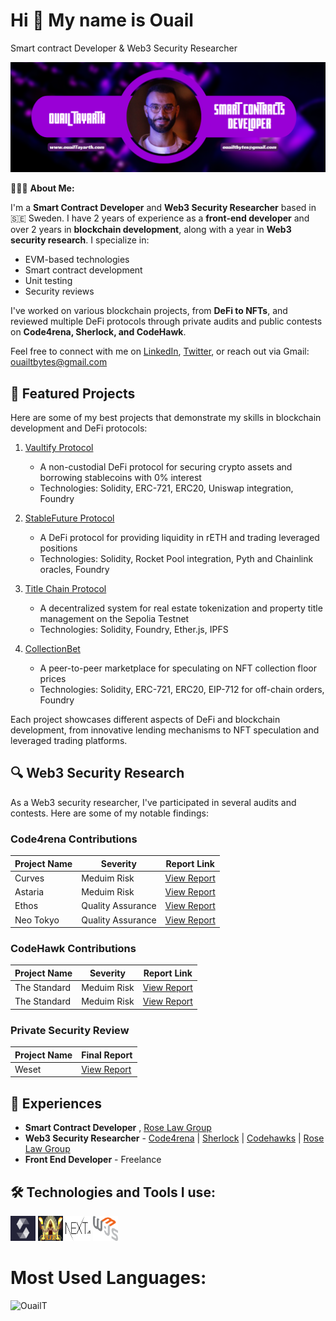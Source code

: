 <h1>Hi 👋 My name is Ouail</h1>

Smart contract Developer & Web3 Security Researcher

<img alt="Ouail Tayarth" src="./src/smart-banner.png">

👨🏻‍💻 **About Me:**

I'm a **Smart Contract Developer** and **Web3 Security Researcher** based in 🇸🇪 Sweden. I have 2 years of experience as a **front-end developer** and over 2 years in **blockchain development**, along with a year in **Web3 security research**. I specialize in:

- EVM-based technologies
- Smart contract development
- Unit testing
- Security reviews

I've worked on various blockchain projects, from **DeFi to NFTs**, and reviewed multiple DeFi protocols through private audits and public contests on **Code4rena, Sherlock, and CodeHawk**.

Feel free to connect with me on [LinkedIn](https://www.linkedin.com/in/tayarthouail/), [Twitter](https://twitter.com/Bjorn_Bug), or reach out via Gmail: ouailtbytes@gmail.com

## 🚀 Featured Projects

Here are some of my best projects that demonstrate my skills in blockchain development and DeFi protocols:

1. [Vaultify Protocol](https://github.com/OuailT/Vaultify_Protocol)
   - A non-custodial DeFi protocol for securing crypto assets and borrowing stablecoins with 0% interest
   - Technologies: Solidity, ERC-721, ERC20, Uniswap integration, Foundry

2. [StableFuture Protocol](https://github.com/OuailT/StableFutureProtocol)
   - A DeFi protocol for providing liquidity in rETH and trading leveraged positions
   - Technologies: Solidity, Rocket Pool integration, Pyth and Chainlink oracles, Foundry
     
3. [Title Chain Protocol](https://github.com/OuailT/TitleChain_Decentralized_Property_Ledger)
   - A decentralized system for real estate tokenization and property title management on the Sepolia Testnet
   - Technologies: Solidity, Foundry, Ether.js, IPFS

4. [CollectionBet](https://github.com/OuailT/CollectionBet)
   - A peer-to-peer marketplace for speculating on NFT collection floor prices
   - Technologies: Solidity, ERC-721, ERC20, EIP-712 for off-chain orders, Foundry

Each project showcases different aspects of DeFi and blockchain development, from innovative lending mechanisms to NFT speculation and leveraged trading platforms.

## 🔍 Web3 Security Research

As a Web3 security researcher, I've participated in several audits and contests. Here are some of my notable findings:

### Code4rena Contributions

| Project Name | Severity | Report Link |
|--------------|----------|-------------|
| Curves | Meduim Risk | [View Report](https://github.com/code-423n4/2024-01-curves-findings/issues/48) |
| Astaria | Meduim Risk | [View Report](https://github.com/code-423n4/2023-01-astaria-findings/issues/51) |
| Ethos | Quality Assurance | [View Report](https://github.com/code-423n4/2023-02-ethos-findings/issues/786) |
| Neo Tokyo | Quality Assurance | [View Report](https://github.com/code-423n4/2023-03-neotokyo-findings/issues/391) |

### CodeHawk Contributions

| Project Name | Severity | Report Link |
|--------------|----------|-------------|
| The Standard | Meduim Risk | [View Report](https://codehawks.cyfrin.io/c/2023-12-the-standard/s/1306) |
| The Standard | Meduim Risk | [View Report](https://codehawks.cyfrin.io/c/2023-12-the-standard/s/1276) |

### Private Security Review
| Project Name | Final Report | 
|--------------|----------|
| Weset | [View Report](https://github.com/OuailT/Weset-Audit-Report) |

## 💼 Experiences

- **Smart Contract Developer** , [Rose Law Group](https://www.roselawgroup.com/)
- **Web3 Security Researcher** - [Code4rena](https://code4rena.com/@Bjorn_bug) | [Sherlock](https://audits.sherlock.xyz/) | [Codehawks](https://www.codehawks.com/) | [Rose Law Group](https://www.roselawgroup.com/)
- **Front End Developer** - Freelance

## 🛠️ Technologies and Tools I use:

<p align="left">
<img src="./src/solidity-logo.png" alt="solidity" width="40" height="40"/>
<img src="./src/foundry-logo.png" alt="foundry" width="40" height="40"/>
<img src="./src/next-logo.png" alt="typescript" width="40" height="40"/>
<img src="./src/web3js-logo.png" alt="javascript" width="40" height="40"/>
</p>

# Most Used Languages:

<p><img width="50%" height="40%" src="https://github-readme-stats.vercel.app/api/top-langs?username=OuailT&theme=neon&hide_border=true&show_icons=true&locale=en&layout=compact" alt="OuailT" /></p>
